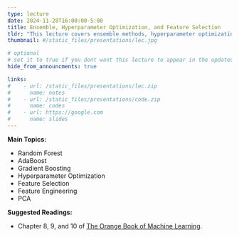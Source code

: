 ```yaml
---
type: lecture
date: 2024-11-28T16:00:00-5:00
title: Ensemble, Hyperparameter Optimization, and Feature Selection
tldr: "This lecture covers ensemble methods, hyperparameter optimization, and feature selection."
thumbnail: #/static_files/presentations/lec.jpg

# optional
# set it to true if you dont want this lecture to appear in the updates section
hide_from_announcments: true

links: 
#    - url: /static_files/presentations/lec.zip
#      name: notes
#    - url: /static_files/presentations/code.zip
#      name: codes
#    - url: https://google.com
#      name: slides
---
```

**Main Topics:**
- Random Forest
- AdaBoost
- Gradient Boosting
- Hyperparameter Optimization
- Feature Selection
- Feature Engineering
- PCA

**Suggested Readings:**
- Chapter 8, 9, and 10 of [The Orange Book of Machine Learning](https://leanpub.com/TOBoML).